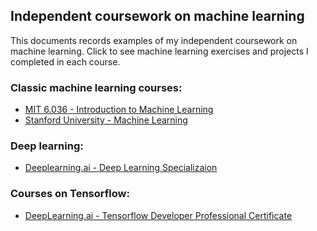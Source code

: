 ## Independent coursework on machine learning

This documents records examples of my independent coursework on machine learning.  Click to see machine learning exercises and projects I completed in each course.

### Classic machine learning courses:
* [MIT 6.036 - Introduction to Machine Learning](https://openlearninglibrary.mit.edu/courses/course-v1:MITx+6.036+1T2019/course/)
* [Stanford University - Machine Learning](https://www.coursera.org/learn/machine-learning)

### Deep learning:
* [Deeplearning.ai  - Deep Learning Specializaion](https://github.com/pkliui/machine-learning/blob/master/deep-learning-specialization.md)

### Courses on Tensorflow:
* [DeepLearning.ai - Tensorflow Developer Professional Certificate](https://github.com/pkliui/machine-learning/blob/master/tensorflow-developer.md)
